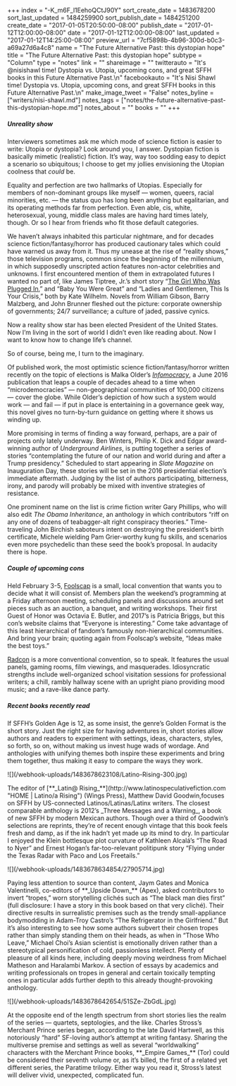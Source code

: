 +++
index = "-K_m6F_l1EehoQCtJ90Y"
sort_create_date = 1483678200
sort_last_updated = 1484259900
sort_publish_date = 1484251200
create_date = "2017-01-05T20:50:00-08:00"
publish_date = "2017-01-12T12:00:00-08:00"
date = "2017-01-12T12:00:00-08:00"
last_updated = "2017-01-12T14:25:00-08:00"
preview_url = "7cf5898b-4b96-300d-b0c3-a69a27d6a4c8"
name = "The Future Alternative Past: this dystopian hope"
title = "The Future Alternative Past: this dystopian hope"
subtype = "Column"
type = "notes"
link = ""
shareimage = ""
twitterauto = "It's @nisishawl time! Dystopia vs. Utopia, upcoming cons, and great SFFH books in this Future Alternative Past.\n"
facebookauto = "It's Nisi Shawl time! Dystopia vs. Utopia, upcoming cons, and great SFFH books in this Future Alternative Past.\n"
make_image_tweet = "False"
notes_byline = ["writers/nisi-shawl.md"]
notes_tags = ["notes/the-future-alternative-past-this-dystopian-hope.md"]
notes_about = ""
books = ""
+++
<h5>Unreality show</h5>

Interviewers sometimes ask me which mode of science fiction is easier to write: Utopia or dystopia? Look around you, I answer. Dystopian fiction is basically mimetic (realistic) fiction. It’s way, way too sodding easy to depict a scenario so ubiquitous; I choose to get my jollies envisioning the Utopian coolness that *could* be.

Equality and perfection are two hallmarks of Utopias. Especially for members of non-dominant groups like myself &mdash; women, queers, racial minorities, etc. &mdash; the status quo has long been anything but egalitarian, and its operating methods far from perfection. Even able, cis, white, heterosexual, young, middle class males are having hard times lately, though. Or so I hear from friends who fit those default categories.

We haven’t always inhabited this particular nightmare, and for decades science fiction/fantasy/horror has produced cautionary tales which could have warned us away from it. Thus my unease at the rise of “reality shows,” those television programs, common since the beginning of the millennium, in which supposedly unscripted action features non-actor celebrities and unknowns. I first encountered mention of them in extrapolated futures I wanted no part of, like James Tiptree, Jr.’s short story “[The Girl Who Was Plugged In](http://hell.pl/agnus/anglistyka/2211/James%20Tiptree%20Jr%20-%20The%20Girl%20Who%20Was%20Plugged%20In.htm),” and “Baby You Were Great” and “Ladies and Gentlemen, This Is Your Crisis,” both by Kate Wilhelm. Novels from William Gibson, Barry Malzberg, and John Brunner fleshed out the picture: corporate ownership of governments; 24/7 surveillance; a culture of jaded, passive cynics.

Now a reality show star has been elected President of the United States. Now I’m living in the sort of world I didn’t even like reading about. Now I want to know how to change life’s channel.

So of course, being me, I turn to the imaginary.

Of published work, the most optimistic science fiction/fantasy/horror written recently on the topic of elections is Malka Older’s [_Infomocracy_](http://us.macmillan.com/infomocracy/malkaolder/9780765385147), a June 2016 publication that leaps a couple of decades ahead to a time when “microdemocracies” &mdash; non-geographical communities of 100,000 citizens &mdash; cover the globe. While Older’s depiction of how such a system would work &mdash; and fail &mdash; if put in place is entertaining in a governance geek way, this novel gives no turn-by-turn guidance on getting where it shows us winding up.

More promising in terms of finding a way forward, perhaps, are a pair of projects only lately underway. Ben Winters, Philip K. Dick and Edgar award-winning author of _Underground Airlines_, is putting together a series of stories “contemplating the future of our nation and world during and after a Trump presidency.” Scheduled to start appearing in _Slate Magazine_ on Inauguration Day, these stories will be set in the 2016 presidential election’s immediate aftermath. Judging by the list of authors participating, bitterness, irony, and parody will probably be mixed with inventive strategies of resistance.

One prominent name on the list is crime fiction writer Gary Phillips, who will also edit _The Obama Inheritance_, an anthology in which contributors “riff on any one of dozens of teabagger-alt right conspiracy theories.” Time-traveling John Birchish saboteurs intent on destroying the president’s birth certificate, Michele wielding Pam Grier-worthy kung fu skills, and scenarios even more psychedelic than these seed the book’s proposal. In audacity there is hope.

<h5>Couple of upcoming cons</h5>

Held February 3-5, [Foolscap](http://www.foolscap.org/) is a small, local convention that wants you to decide what it will consist of. Members plan the weekend’s programming at a Friday afternoon meeting, scheduling panels and discussions around set pieces such as an auction, a banquet, and writing workshops. Their first Guest of Honor was Octavia E. Butler, and 2017’s is Patricia Briggs, but this con’s website claims that “Everyone is interesting.” Come take advantage of this least hierarchical of fandom’s famously non-hierarchical communities. And bring your brain; quoting again from Foolscap’s website, “Ideas make the best toys.”

[Radcon](http://www.radcon.org/) is a more conventional convention, so to speak. It features the usual panels, gaming rooms, film viewings, and masquerades. Idiosyncratic strengths include well-organized school visitation sessions for professional writers; a chill, rambly hallway scene with an upright piano providing mood music; and a rave-like dance party. 

<h5>Recent books recently read</h5>

If SFFH’s Golden Age is 12, as some insist, the genre’s Golden Format is the short story. Just the right size for having adventures in, short stories allow authors and readers to experiment with settings, ideas, characters, styles, so forth, so on, without making us invest huge wads of wordage. And anthologies with unifying themes both inspire these experiments and bring them together, thus making it easy to compare the ways they work.

<p class="image-left">![](/webhook-uploads/1483678623108/Latino-Rising-300.jpg)</p>

<p class="noindent">The editor of [**_Latin@ Rising_**](http://www.latinospeculativefiction.com "HOME | Latino/a Rising") (Wings Press), Matthew David Goodwin,focuses on SFFH by US-connected Latinos/Latinas/Latinx writers. The closest comparable anthology is 2012’s _Three Messages and a Warning_, a book of new SFFH by modern Mexican authors. Though over a third of Goodwin’s selections are reprints, they’re of recent enough vintage that this book feels fresh and damp, as if the ink hadn’t yet made up its mind to dry. In particular I enjoyed the Klein bottlesque plot curvature of Kathleen Alcalá’s “The Road to Nyer” and Ernest Hogan’s far-too-relevant politipunk story “Flying under the Texas Radar with Paco and Los Freetails.”</p>

<p class="image-left">![](/webhook-uploads/1483678634854/27905714.jpg)</p>

<p class="noindent">Paying less attention to source than content, Jaym Gates and Monica Valentinelli, co-editors of **_Upside Down_** (Apex), asked contributors to invert “tropes,” worn storytelling clichés such as “The black man dies first” (full disclosure: I have a story in this book based on that very cliché). Their directive results in surrealistic premises such as the trendy small-appliance bodymodding in Adam-Troy Castro’s “The Refrigerator in the Girlfriend.” But it’s also interesting to see how some authors subvert their chosen tropes rather than simply standing them on their heads, as when in “Those Who Leave,” Michael Choi’s Asian scientist is emotionally driven rather than a stereotypical personification of cold, passionless intellect. Plenty of pleasure of all kinds here, including deeply moving weirdness from Michael Matheson and Haralambi Markov. A section of essays by academics and writing professionals on tropes in general and certain toxically tempting ones in particular adds further depth to this already thought-provoking anthology.</p>

<p class="image-left">![](/webhook-uploads/1483678642654/51SZe-ZbGdL.jpg)</p>

<p class="noindent">At the opposite end of the length spectrum from short stories lies the realm of the series &mdash; quartets, septologies, and the like. Charles Stross’s Merchant Prince series began, according to the late David Hartwell, as this notoriously “hard” SF-loving author’s attempt at writing fantasy. Sharing the multiverse premise and settings as well as several “worldwalking” characters with the Merchant Prince books, **_Empire Games_** (Tor) could be considered their seventh volume or, as it’s billed, the first of a related yet different series, the Paratime trilogy. Either way you read it, Stross’s latest will deliver vivid, unexpected, complicated fun.</p>

